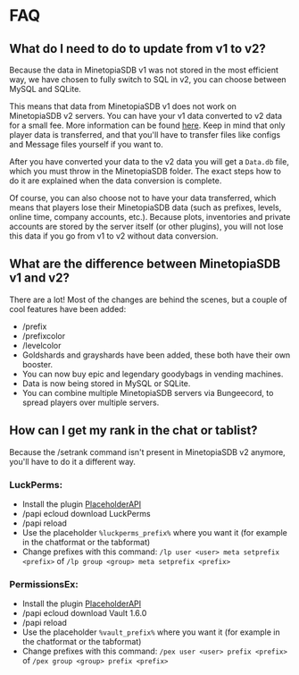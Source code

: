 # FAQ

## What do I need to do to update from v1 to v2?
Because the data in MinetopiaSDB v1 was not stored in the most efficient way, we have chosen to fully switch to SQL in v2, you can choose between MySQL and SQLite.

This means that data from MinetopiaSDB v1 does not work on MinetopiaSDB v2 servers. You can have your v1 data converted to v2 data for a small fee. More information can be found [here](https://wiki.minetopiasdb.nl/en/setup.html#data-migration). Keep in mind that only player data is transferred, and that you'll have to transfer files like configs and Message files yourself if you want to.

After you have converted your data to the v2 data you will get a ``Data.db`` file, which you must throw in the MinetopiaSDB folder. The exact steps how to do it are explained when the data conversion is complete.

Of course, you can also choose not to have your data transferred, which means that players lose their MinetopiaSDB data (such as prefixes, levels, online time, company accounts, etc.). Because plots, inventories and private accounts are stored by the server itself (or other plugins), you will not lose this data if you go from v1 to v2 without data conversion.

## What are the difference between MinetopiaSDB v1 and v2?
There are a lot! Most of the changes are behind the scenes, but a couple of cool features have been added:
- /prefix
- /prefixcolor 
- /levelcolor
- Goldshards and grayshards have been added, these both have their own booster. 
- You can now buy epic and legendary goodybags in vending machines. 
- Data is now being stored in MySQL or SQLite.
- You can combine multiple MinetopiaSDB servers via Bungeecord, to spread players over multiple servers.


## How can I get my rank in the chat or tablist?
Because the /setrank command isn't present in MinetopiaSDB v2 anymore, you'll have to do it a different way.
### LuckPerms:
- Install the plugin [PlaceholderAPI](https://www.spigotmc.org/resources/placeholderapi.6245/)
- /papi ecloud download LuckPerms
- /papi reload
- Use the placeholder ``%luckperms_prefix%`` where you want it (for example in the chatformat or the tabformat)
- Change prefixes with this command: ``/lp user <user> meta setprefix <prefix>`` of ``/lp group <group> meta setprefix <prefix>``

### PermissionsEx:
- Install the plugin [PlaceholderAPI](https://www.spigotmc.org/resources/placeholderapi.6245/)
- /papi ecloud download Vault 1.6.0
- /papi reload
- Use the placeholder ``%vault_prefix%`` where you want it (for example in the chatformat or the tabformat)
- Change prefixes with this command: ``/pex user <user> prefix <prefix>`` of ``/pex group <group> prefix <prefix>``
